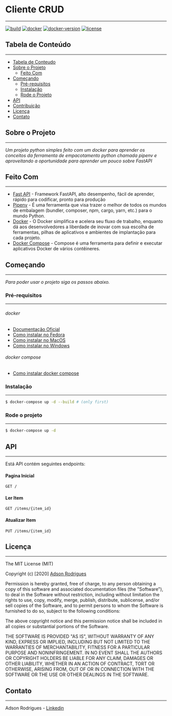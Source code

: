 # Cliente CRUD
___
[![build](https://img.shields.io/badge/build-passing-green)](build) [![docker](https://img.shields.io/badge/docker%20build-automated-important)](docker) [![docker-version](https://img.shields.io/badge/version-19.03.8-important)](docker-version) [![license](https://img.shields.io/badge/license-MIT-blue)](license)

## Tabela de Conteúdo
___
* [Tabela de Conteudo](#tabela-de-conteudo)
* [Sobre o Projeto](#sobre-o-projeto)
    * [Feito Com](#feito-com)
* [Começando](#comecando)
    * [Pré-requisitos](#pre-requisitos)
    * [Instalação](#instalacao)
    * [Rode o Projeto](#rode-o-projeto)
* [API](#api)
* [Contribuição](#contribuicao)
* [Licença](#licenca)
* [Contato](#contato)

## Sobre o Projeto
___
_Um projeto python simples feito com um docker para aprender os conceitos da ferramenta de empacotamento python chamada
pipenv e aproveitando a oportunidade para aprender um pouco sobre FastAPI_

## Feito Com
___
- [Fast API](https://fastapi.tiangolo.com/) - Framework FastAPI, alto desempenho, fácil de aprender, rápido para codificar, pronto para produção
- [Pipenv](https://pypi.org/project/pipenv/) - É uma ferramenta que visa trazer o melhor de todos os mundos de embalagem (bundler, composer, npm, cargo, yarn, etc.) para o mundo Python.
- [Docker](https://www.docker.com/) - O Docker simplifica e acelera seu fluxo de trabalho, enquanto dá aos desenvolvedores a liberdade de inovar com sua escolha de ferramentas, pilhas de aplicativos e ambientes de implantação para cada projeto.
- [Docker Compose](https://docs.docker.com/compose/) - Compose é uma ferramenta para definir e executar aplicativos Docker de vários contêineres.

## Começando
___
_Para poder usar o projeto siga os passos abaixo._

### Pré-requisitos
___
###### docker

- [Documentação Oficial](https://docs.docker.com/get-docker/)
- [Como instalar no Fedora](https://docs.docker.com/engine/install/fedora/)
- [Como instalar no MacOS](https://docs.docker.com/docker-for-mac/install/)
- [Como instalar no Windows](https://docs.docker.com/docker-for-windows/install/)

###### docker compose

- [Como instalar docker compose](https://docs.docker.com/compose/install/)

### Instalação
___
```sh
$ docker-compose up -d --build # (only first)
```

### Rode o projeto
___
```sh
$ docker-compose up -d
```

## API
___
Está API contém seguintes endpoints:

#### Pagina Inicial
```
GET /
```

#### Ler Item
```
GET /items/{item_id}
```
#### Atualizar Item
```
PUT /items/{item_id}
```

## Licença
___
The MIT License (MIT)

Copyright (c) [2020] [Adson Rodrigues](https://github.com/adsonrodrigues)

Permission is hereby granted, free of charge, to any person obtaining a copy of
this software and associated documentation files (the "Software"), to deal in
the Software without restriction, including without limitation the rights to
use, copy, modify, merge, publish, distribute, sublicense, and/or sell copies of
the Software, and to permit persons to whom the Software is furnished to do so,
subject to the following conditions:

The above copyright notice and this permission notice shall be included in all
copies or substantial portions of the Software.

THE SOFTWARE IS PROVIDED "AS IS", WITHOUT WARRANTY OF ANY KIND, EXPRESS OR
IMPLIED, INCLUDING BUT NOT LIMITED TO THE WARRANTIES OF MERCHANTABILITY, FITNESS
FOR A PARTICULAR PURPOSE AND NONINFRINGEMENT. IN NO EVENT SHALL THE AUTHORS OR
COPYRIGHT HOLDERS BE LIABLE FOR ANY CLAIM, DAMAGES OR OTHER LIABILITY, WHETHER
IN AN ACTION OF CONTRACT, TORT OR OTHERWISE, ARISING FROM, OUT OF OR IN
CONNECTION WITH THE SOFTWARE OR THE USE OR OTHER DEALINGS IN THE SOFTWARE.

## Contato
___

Adson Rodrigues - [Linkedin](https://www.linkedin.com/in/adsonr/)